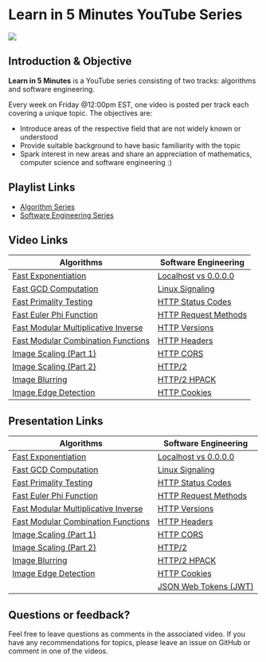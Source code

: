 # Learn in 5 Minutes YouTube Series 
![](https://i.imgur.com/QbnhHsJ.png)

## Introduction & Objective
**Learn in 5 Minutes** is a YouTube series consisting of two tracks: algorithms and software engineering. 

Every week on Friday @12:00pm EST, one video is posted per track each covering a unique topic. The objectives are:
- Introduce areas of the respective field that are not widely known or understood
- Provide suitable background to have basic familiarity with the topic
- Spark interest in new areas and share an appreciation of mathematics, computer science and software engineering :) 

## Playlist Links
- [Algorithm Series](https://www.youtube.com/watch?v=WAzGvZbaAOw&list=PLIRuSslToIDgg3otNlmIFhrNFJ5G4Zkbr)
- [Software Engineering Series](https://www.youtube.com/watch?v=ahYgoV8MDtg&list=PLIRuSslToIDgX7leusWZqzAIQAfvDG1mJ)

## Video Links 
| Algorithms                                                          | Software Engineering                                                |
|---------------------------------------------------------------------|---------------------------------------------------------------------|
| [Fast Exponentiation](https://www.youtube.com/watch?v=WAzGvZbaAOw)  | [Localhost vs 0.0.0.0](https://www.youtube.com/watch?v=ahYgoV8MDtg) |
| [Fast GCD Computation](https://www.youtube.com/watch?v=I-DClW_0bhU) | [Linux Signaling](https://www.youtube.com/watch?v=zXZK3xVLyYc)    |
| [Fast Primality Testing](https://www.youtube.com/watch?v=Yxo9d0HCmmI&list=LL1x8xbTXmulYknwNDyrBImQ&index=3&t=0s)| [HTTP Status Codes](https://www.youtube.com/watch?v=eCzkqTdBjP4)      |
| [Fast Euler Phi Function](https://www.youtube.com/watch?v=a0yI1b5PEaY&list=PLIRuSslToIDgg3otNlmIFhrNFJ5G4Zkbr&index=4) | [HTTP Request Methods](https://www.youtube.com/watch?v=XQLCJa--3rA&list=PLIRuSslToIDgg3otNlmIFhrNFJ5G4Zkbr&index=6)|
| [Fast Modular Multiplicative Inverse](https://www.youtube.com/watch?v=a2SPLj4gKXI&list=PLIRuSslToIDgg3otNlmIFhrNFJ5G4Zkbr&index=5) | [HTTP Versions](https://www.youtube.com/watch?v=RbQBnYN5f7g)|
| [Fast Modular Combination Functions](https://www.youtube.com/watch?v=XQLCJa--3rA&list=PLIRuSslToIDgg3otNlmIFhrNFJ5G4Zkbr&index=6) | [HTTP Headers](https://www.youtube.com/watch?v=1v7RoeXyww4) |
| [Image Scaling (Part 1)](https://www.youtube.com/watch?v=R9mnjPgDCQk&list=PLIRuSslToIDgg3otNlmIFhrNFJ5G4Zkbr&index=8)| [HTTP CORS](https://www.youtube.com/watch?v=MeqQIpmvxMA)|
| [Image Scaling (Part 2)](https://www.youtube.com/watch?v=HQHuQv4a8cU)| [HTTP/2](https://www.youtube.com/watch?v=azbFKQWrhrE&list=PLIRuSslToIDgX7leusWZqzAIQAfvDG1mJ&index=8)|
| [Image Blurring](https://youtu.be/SIhuPb-PLto)| [HTTP/2 HPACK](https://youtu.be/mc-wefMCX8k)|
| [Image Edge Detection](https://www.youtube.com/watch?v=gmrbZOpPeno)| [HTTP Cookies](https://www.youtube.com/watch?v=EqvUF_tVry0)|


## Presentation Links
| Algorithms                                                          | Software Engineering                                                |
|---------------------------------------------------------------------|---------------------------------------------------------------------|
| [Fast Exponentiation](https://docs.google.com/presentation/d/1zZ-ShaWUYz5fThn-2juSkenVrSEDVnrgA_heAfV27zs/edit?usp=sharing)  | [Localhost vs 0.0.0.0](https://docs.google.com/presentation/d/1GnT5zhMVVl6S1F0cSYRgF-7EFXHNkkSQLHs-YcigBjY/edit?usp=sharing) |
| [Fast GCD Computation](https://docs.google.com/presentation/d/1yfZySV5q_I0cRPPtYUl5iGiE-oUmEX7oOOxgArsKuCU/edit?usp=sharing) | [Linux Signaling](https://docs.google.com/presentation/d/1kcryPnmxIpODRbA9MgHqwzzutWmuF9oBd0QRoX0dLIw/edit?usp=sharing)    |
| [Fast Primality Testing](https://docs.google.com/presentation/d/1mROUEpDbx0N3YMcs8ZAvB4y3SHYqPNzPd0_Ak_obWJs/edit?usp=sharing)| [HTTP Status Codes](https://docs.google.com/presentation/d/1cWqajmdqHNT_RbEmqyrJLYUP0-twDWvAyVjlJ9Anilk/edit?usp=sharing) |
| [Fast Euler Phi Function](https://docs.google.com/presentation/d/18ioh-75DeEyspi3eMGQaHP6MOhwvaYPCPuHkN3kBVt8/edit?usp=sharing) | [HTTP Request Methods](https://docs.google.com/presentation/d/1grk7SvdVEaTIdtHNAwNJn6BydZDcy0juEuClWSnTyIk/edit?usp=sharing)|
| [Fast Modular Multiplicative Inverse](https://docs.google.com/presentation/d/1TDMYAisIep4nICUF_vDRDYbOjVFQ4k2p4S3fTqWCg_o/edit?usp=sharing)| [HTTP Versions](https://docs.google.com/presentation/d/13YA8Ym2YmM5IVnAg3Dl4JcMpoVIpyNzM6C-F1Y7WuNY/edit?usp=sharing) |
| [Fast Modular Combination Functions](https://docs.google.com/presentation/d/1yl-KFEXjmVPROMrXVcSfCpNo51NQHQ-565M2WAOT7lM/edit?usp=sharing) | [HTTP Headers](https://docs.google.com/presentation/d/1RpZ4heG5CHVUEQHhtFxGIdkl4q6laG3hmwM_pC97K2c/edit?usp=sharing)|X
| [Image Scaling (Part 1)](https://docs.google.com/presentation/d/1INQLMYawKDCPNv2u3EMwWJ_1Ya8YiMy148RIu2vkf8g/edit?usp=sharing) | [HTTP CORS](https://docs.google.com/presentation/d/18Cw8hOsn7OcTUCk3jkj-t8mTWp10_oFh7qSMxkePv98/edit?usp=sharing)|
| [Image Scaling (Part 2)](https://docs.google.com/presentation/d/1zqpFtLrDXP93UfSLz-9fvR1CaywuNeZJ39bc5Ur0FDs/edit?usp=sharing) | [HTTP/2](https://docs.google.com/presentation/d/1XY_hV0x-YjMXH6OV49rcI8Cqh3fdkTDWdfC_PhhMQsk/edit?usp=sharing)|
| [Image Blurring](https://docs.google.com/presentation/d/15EeWkT8DkP1OJI3yilpgVBb2DMycLeDpqesDO0F97pw/edit?usp=sharing)| [HTTP/2 HPACK](https://docs.google.com/presentation/d/1KLbBYOUUfDd3vG_ThcMzhw-GObxC_Ck4gQkabHSO4OI/edit?usp=sharing)|
| [Image Edge Detection](https://docs.google.com/presentation/d/1adkTBGF4WQbg339klNmzc9hYyje8OYl1MP2QFi9-lag/edit?usp=sharing) | [HTTP Cookies](https://docs.google.com/presentation/d/16D37AZ_2ff3AfqPW1QXS9ycIPrAWCnNaprh023RY1Zw/edit?usp=sharing)|
| | [JSON Web Tokens (JWT)](https://docs.google.com/presentation/d/1j6DgeLW22AfnJuQrJoLVmglSaOGDghYOi2NLZ3cFr5M/edit?usp=sharing)|

## Questions or feedback?
Feel free to leave questions as comments in the associated video. If you have any recommendations for topics, please leave an issue on GitHub or comment in one of the videos.
